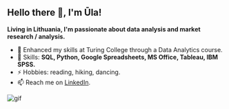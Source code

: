 ## Hello there 👋, I'm Ūla! 

**Living in Lithuania, I'm passionate about data analysis and market research / analysis.**

- 🔭 Enhanced my skills at Turing College through a Data Analytics course.
- 🌱 Skills: **SQL, Python, Google Spreadsheets, MS Office, Tableau, IBM SPSS.**
- ⚡ Hobbies: reading, hiking, dancing.
- 📫 Reach me on [LinkedIn](https://www.linkedin.com/in/%C5%ABla-markevi%C4%8Dien%C4%97-58173b171/).


![gif](https://github.com/user-attachments/assets/e10cb9be-94ab-4ee5-8304-d34f5e974d34)

